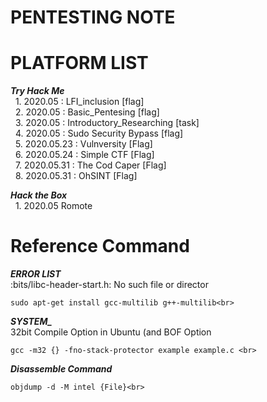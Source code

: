 # PENTESTING NOTE

# PLATFORM LIST
***Try Hack Me***  <br>
&nbsp; 1. 2020.05 : LFI_inclusion [flag] <br>
&nbsp; 2. 2020.05 : Basic_Pentesing [flag]<br>
&nbsp; 3. 2020.05 : Introductory_Researching [task]<br>
&nbsp; 4. 2020.05 : Sudo Security Bypass [flag] <br> 
&nbsp; 5. 2020.05.23 : Vulnversity [Flag] <br>
&nbsp; 6. 2020.05.24 : Simple CTF [Flag] <br>
&nbsp; 7. 2020.05.31 : The Cod Caper [Flag] <br>
&nbsp; 8. 2020.05.31 : OhSINT [Flag] <br>


***Hack the Box*** <br>
&nbsp; 1. 2020.05 Romote <br>

# Reference Command<br>

***ERROR LIST***<br>
:bits/libc-header-start.h: No such file or director<br>
```
sudo apt-get install gcc-multilib g++-multilib<br>
```

***SYSTEM_***<br>
32bit Compile Option in Ubuntu (and BOF Option<br>
```
gcc -m32 {} -fno-stack-protector example example.c <br>
```

***Disassemble Command***<br>
```
objdump -d -M intel {File}<br>
```
